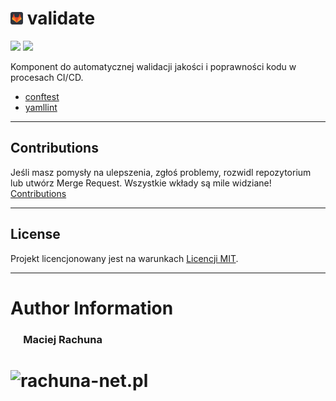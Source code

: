 # <img src=".gitlab/avatar.png" alt="avatar" height="20"/> validate

[![](https://gitlab.com/pl.rachuna-net/cicd/components/validate/-/badges/release.svg)](https://gitlab.com/pl.rachuna-net/cicd/components/validate/-/releases)
[![](https://gitlab.com/pl.rachuna-net/cicd/components/validate/badges/main/pipeline.svg)](https://gitlab.com/pl.rachuna-net/cicd/components/validate/-/commits/main)

Komponent do automatycznej walidacji jakości i poprawności kodu w procesach CI/CD.

* [conftest](docs/conftest.md)
* [yamllint](docs/yamllint.md)

---
## Contributions
Jeśli masz pomysły na ulepszenia, zgłoś problemy, rozwidl repozytorium lub utwórz Merge Request. Wszystkie wkłady są mile widziane!
[Contributions](CONTRIBUTING.md)

---
## License
Projekt licencjonowany jest na warunkach [Licencji MIT](LICENSE).

---
# Author Information
### &emsp; Maciej Rachuna
# <img src="https://gitlab.com/pl.rachuna-net/gitlab-profile/-/raw/main/assets/logo/website_logo_transparent_background.png" alt="rachuna-net.pl" height="100"/>


